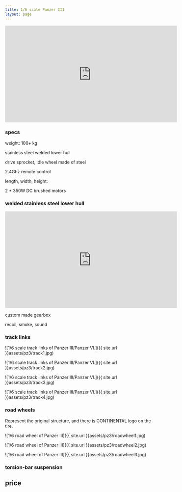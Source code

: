 ```yaml
---
title: 1/6 scale Panzer III
layout: page
---
```




<iframe width="560" height="315" src="https://www.youtube.com/embed/pvhhcqNRihw" frameborder="0" allow="accelerometer; autoplay; clipboard-write; encrypted-media; gyroscope; picture-in-picture" allowfullscreen></iframe>





### specs

weight: 100+ kg

stainless steel welded lower hull

drive sprocket, idle wheel made of steel

2.4Ghz remote control

length, width, height: 


2 * 350W DC brushed motors


### welded stainless steel lower hull

<iframe width="560" height="315" src="https://www.youtube.com/embed/nLnBw4uDELw" frameborder="0" allow="accelerometer; autoplay; clipboard-write; encrypted-media; gyroscope; picture-in-picture" allowfullscreen></iframe>


custom made gearbox



recoil, smoke, sound

### track links

![1/6 scale track links of Panzer III/Panzer VI.]({{ site.url }}assets/pz3/track1.jpg)

![1/6 scale track links of Panzer III/Panzer VI.]({{ site.url }}assets/pz3/track2.jpg)

![1/6 scale track links of Panzer III/Panzer VI.]({{ site.url }}assets/pz3/track3.jpg)

![1/6 scale track links of Panzer III/Panzer VI.]({{ site.url }}assets/pz3/track4.jpg)

### road wheels

Represent the original structure, and there is CONTINENTAL logo on the tire.

![1/6 road wheel of Panzer III]({{ site.url }}assets/pz3/roadwheel1.jpg)

![1/6 road wheel of Panzer III]({{ site.url }}assets/pz3/roadwheel2.jpg)

![1/6 road wheel of Panzer III]({{ site.url }}assets/pz3/roadwheel3.jpg)

### torsion-bar suspension

## price


